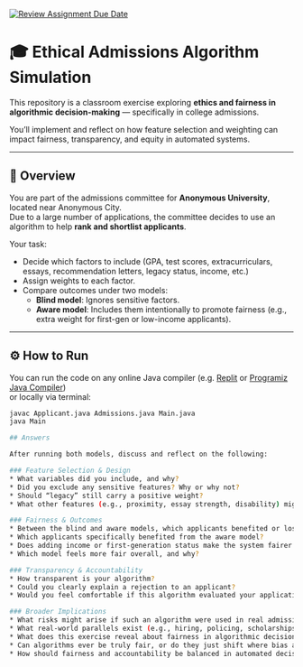 [![Review Assignment Due Date](https://classroom.github.com/assets/deadline-readme-button-22041afd0340ce965d47ae6ef1cefeee28c7c493a6346c4f15d667ab976d596c.svg)](https://classroom.github.com/a/oqKLEXJJ)
# 🎓 Ethical Admissions Algorithm Simulation

This repository is a classroom exercise exploring **ethics and fairness in algorithmic decision-making** — specifically in college admissions.

You’ll implement and reflect on how feature selection and weighting can impact fairness, transparency, and equity in automated systems.

---

## 🧩 Overview

You are part of the admissions committee for **Anonymous University**, located near Anonymous City.  
Due to a large number of applications, the committee decides to use an algorithm to help **rank and shortlist applicants**.

Your task:
- Decide which factors to include (GPA, test scores, extracurriculars, essays, recommendation letters, legacy status, income, etc.)
- Assign weights to each factor.
- Compare outcomes under two models:
  - **Blind model**: Ignores sensitive factors.
  - **Aware model**: Includes them intentionally to promote fairness (e.g., extra weight for first-gen or low-income applicants).

---

## ⚙️ How to Run

You can run the code on any online Java compiler (e.g. [Replit](https://replit.com/~) or [Programiz Java Compiler](https://www.programiz.com/java-programming/online-compiler))  
or locally via terminal:

```bash
javac Applicant.java Admissions.java Main.java
java Main

## Answers

After running both models, discuss and reflect on the following:

### Feature Selection & Design
* What variables did you include, and why?
* Did you exclude any sensitive features? Why or why not?
* Should “legacy” still carry a positive weight?
* What other features (e.g., proximity, essay strength, disability) might you add or adjust?

### Fairness & Outcomes
* Between the blind and aware models, which applicants benefited or lost out?
* Which applicants specifically benefited from the aware model?
* Does adding income or first-generation status make the system fairer or less fair? Why?
* Which model feels more fair overall, and why?

### Transparency & Accountability
* How transparent is your algorithm?
* Could you clearly explain a rejection to an applicant?
* Would you feel comfortable if this algorithm evaluated your application? Why or why not?

### Broader Implications
* What risks might arise if such an algorithm were used in real admissions?
* What real-world parallels exist (e.g., hiring, policing, scholarships)?
* What does this exercise reveal about fairness in algorithmic decision systems?
* Can algorithms ever be truly fair, or do they just shift where bias appears?
* How should fairness and accountability be balanced in automated decisions?